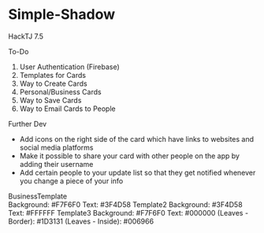 # Simple-Shadow
 HackTJ 7.5 

To-Do
1. User Authentication (Firebase)
2. Templates for Cards
3. Way to Create Cards
4. Personal/Business Cards
5. Way to Save Cards
6. Way to Email Cards to People

Further Dev

- Add icons on the right side of the card which have links to websites and social media platforms
- Make it possible to share your card with other people on the app by adding their username
- Add certain people to your update list so that they get notified whenever you change a piece of your info

BusinessTemplate  
     Background: #F7F6F0
     Text: #3F4D58
Template2 
     Background: #3F4D58
     Text: #FFFFFF
Template3 
     Background: #F7F6F0
     Text: #000000
     (Leaves - Border): #1D3131
     (Leaves - Inside): #006966
